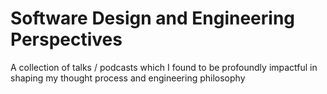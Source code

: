 # Software Design and Engineering Perspectives
A collection of talks / podcasts which I found to be profoundly impactful in shaping my thought process and engineering philosophy
